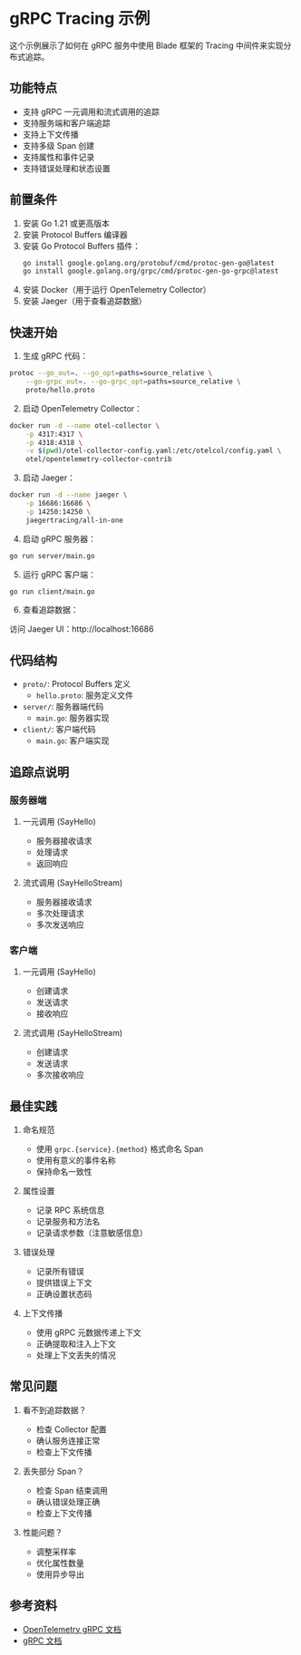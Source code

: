 # gRPC Tracing 示例

这个示例展示了如何在 gRPC 服务中使用 Blade 框架的 Tracing 中间件来实现分布式追踪。

## 功能特点

- 支持 gRPC 一元调用和流式调用的追踪
- 支持服务端和客户端追踪
- 支持上下文传播
- 支持多级 Span 创建
- 支持属性和事件记录
- 支持错误处理和状态设置

## 前置条件

1. 安装 Go 1.21 或更高版本
2. 安装 Protocol Buffers 编译器
3. 安装 Go Protocol Buffers 插件：
   ```bash
   go install google.golang.org/protobuf/cmd/protoc-gen-go@latest
   go install google.golang.org/grpc/cmd/protoc-gen-go-grpc@latest
   ```
4. 安装 Docker（用于运行 OpenTelemetry Collector）
5. 安装 Jaeger（用于查看追踪数据）

## 快速开始

1. 生成 gRPC 代码：

```bash
protoc --go_out=. --go_opt=paths=source_relative \
    --go-grpc_out=. --go-grpc_opt=paths=source_relative \
    proto/hello.proto
```

2. 启动 OpenTelemetry Collector：

```bash
docker run -d --name otel-collector \
    -p 4317:4317 \
    -p 4318:4318 \
    -v $(pwd)/otel-collector-config.yaml:/etc/otelcol/config.yaml \
    otel/opentelemetry-collector-contrib
```

3. 启动 Jaeger：

```bash
docker run -d --name jaeger \
    -p 16686:16686 \
    -p 14250:14250 \
    jaegertracing/all-in-one
```

4. 启动 gRPC 服务器：

```bash
go run server/main.go
```

5. 运行 gRPC 客户端：

```bash
go run client/main.go
```

6. 查看追踪数据：

访问 Jaeger UI：http://localhost:16686

## 代码结构

- `proto/`: Protocol Buffers 定义
  - `hello.proto`: 服务定义文件
- `server/`: 服务器端代码
  - `main.go`: 服务器实现
- `client/`: 客户端代码
  - `main.go`: 客户端实现

## 追踪点说明

### 服务器端

1. 一元调用 (SayHello)
   - 服务器接收请求
   - 处理请求
   - 返回响应

2. 流式调用 (SayHelloStream)
   - 服务器接收请求
   - 多次处理请求
   - 多次发送响应

### 客户端

1. 一元调用 (SayHello)
   - 创建请求
   - 发送请求
   - 接收响应

2. 流式调用 (SayHelloStream)
   - 创建请求
   - 发送请求
   - 多次接收响应

## 最佳实践

1. 命名规范
   - 使用 `grpc.{service}.{method}` 格式命名 Span
   - 使用有意义的事件名称
   - 保持命名一致性

2. 属性设置
   - 记录 RPC 系统信息
   - 记录服务和方法名
   - 记录请求参数（注意敏感信息）

3. 错误处理
   - 记录所有错误
   - 提供错误上下文
   - 正确设置状态码

4. 上下文传播
   - 使用 gRPC 元数据传递上下文
   - 正确提取和注入上下文
   - 处理上下文丢失的情况

## 常见问题

1. 看不到追踪数据？
   - 检查 Collector 配置
   - 确认服务连接正常
   - 检查上下文传播

2. 丢失部分 Span？
   - 检查 Span 结束调用
   - 确认错误处理正确
   - 检查上下文传播

3. 性能问题？
   - 调整采样率
   - 优化属性数量
   - 使用异步导出

## 参考资料

- [OpenTelemetry gRPC 文档](https://opentelemetry.io/docs/instrumentation/go/manual/#grpc)
- [gRPC 文档](https://grpc.io/docs/) 